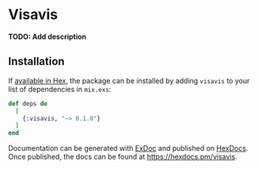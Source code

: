 # Visavis

**TODO: Add description**

## Installation

If [available in Hex](https://hex.pm/docs/publish), the package can be installed
by adding `visavis` to your list of dependencies in `mix.exs`:

```elixir
def deps do
  [
    {:visavis, "~> 0.1.0"}
  ]
end
```

Documentation can be generated with [ExDoc](https://github.com/elixir-lang/ex_doc)
and published on [HexDocs](https://hexdocs.pm). Once published, the docs can
be found at <https://hexdocs.pm/visavis>.

